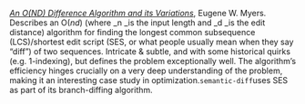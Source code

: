 [_An O\(ND\) Difference Algorithm and its Variations_](http://www.xmailserver.org/diff2.pdf), Eugene W. Myers. Describes an O\(_nd_\) \(where _n _is the input length and _d _is the edit distance\) algorithm for finding the longest common subsequence \(LCS\)/shortest edit script \(SES, or what people usually mean when they say “diff”\) of two sequences. Intricate & subtle, and with some historical quirks \(e.g. 1-indexing\), but defines the problem exceptionally well. The algorithm’s efficiency hinges crucially on a very deep understanding of the problem, making it an interesting case study in optimization.`semantic-diff`uses SES as part of its branch-diffing algorithm.

